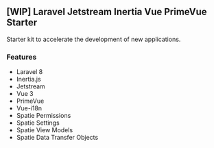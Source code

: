 ## [WIP] Laravel Jetstream Inertia Vue PrimeVue Starter

Starter kit to accelerate the development of new applications.

### Features

* Laravel 8
* Inertia.js
* Jetstream
* Vue 3
* PrimeVue
* Vue-i18n
* Spatie Permissions
* Spatie Settings
* Spatie View Models
* Spatie Data Transfer Objects
